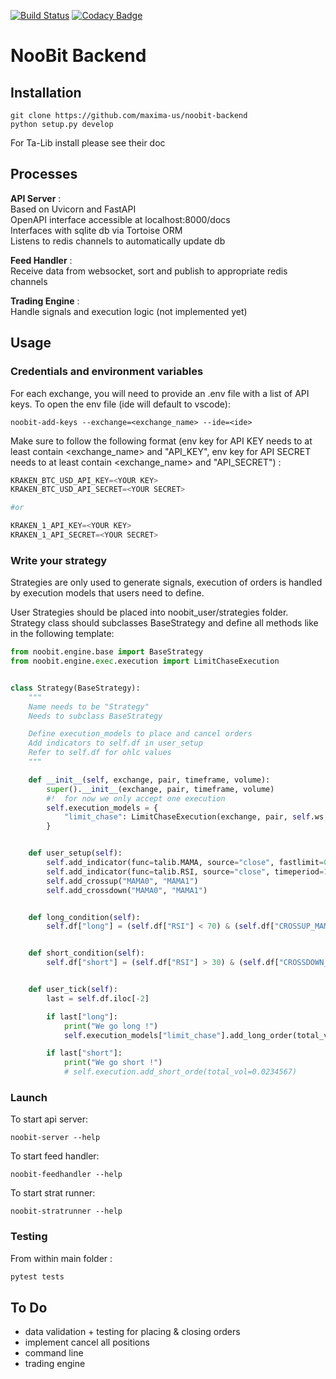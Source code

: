 [![Build Status](https://travis-ci.com/maxima-us/noobit-backend.svg?branch=master)](https://travis-ci.com/maxima-us/noobit-backend)
[![Codacy Badge](https://api.codacy.com/project/badge/Grade/ee5a7cf93c65477db5bd675f8979aa9d)](https://www.codacy.com/manual/maximousse/noobit-backend?utm_source=github.com&amp;utm_medium=referral&amp;utm_content=maxima-us/noobit-backend&amp;utm_campaign=Badge_Grade)

# NooBit Backend

## Installation

```console
git clone https://github.com/maxima-us/noobit-backend
python setup.py develop
```

For Ta-Lib install please see their doc


## Processes

**API Server** :\
Based on Uvicorn and FastAPI\
OpenAPI interface accessible at localhost:8000/docs\
Interfaces with sqlite db via Tortoise ORM\
Listens to redis channels to automatically update db

**Feed Handler** :\
Receive data from websocket, sort and publish to appropriate redis channels

**Trading Engine** :\
Handle signals and execution logic (not implemented yet)


## Usage

### Credentials and environment variables

For each exchange, you will need to provide an .env file with a list of API keys.
To open the env file (ide will default to vscode):
```console
noobit-add-keys --exchange=<exchange_name> --ide=<ide>
```

Make sure to follow the following format (env key for API KEY needs to at least contain <exchange_name> and "API_KEY",
env key for API SECRET needs to at least contain <exchange_name> and "API_SECRET") :
```python
KRAKEN_BTC_USD_API_KEY=<YOUR KEY>
KRAKEN_BTC_USD_API_SECRET=<YOUR SECRET>

#or

KRAKEN_1_API_KEY=<YOUR KEY>
KRAKEN_1_API_SECRET=<YOUR SECRET>
```

### Write your strategy
Strategies are only used to generate signals, execution of orders is handled by execution models that users need to define.

User Strategies should be placed into noobit_user/strategies folder.\
Strategy class should subclasses BaseStrategy and define all methods like in the following template:
```python
from noobit.engine.base import BaseStrategy
from noobit.engine.exec.execution import LimitChaseExecution


class Strategy(BaseStrategy):
    """
    Name needs to be "Strategy"
    Needs to subclass BaseStrategy

    Define execution_models to place and cancel orders
    Add indicators to self.df in user_setup
    Refer to self.df for ohlc values
    """

    def __init__(self, exchange, pair, timeframe, volume):
        super().__init__(exchange, pair, timeframe, volume)
        #!  for now we only accept one execution
        self.execution_models = {
            "limit_chase": LimitChaseExecution(exchange, pair, self.ws, self.ws_token, self.strat_id, 0.1)
        }


    def user_setup(self):
        self.add_indicator(func=talib.MAMA, source="close", fastlimit=0.5, slowlimit=0.05)
        self.add_indicator(func=talib.RSI, source="close", timeperiod=14)
        self.add_crossup("MAMA0", "MAMA1")
        self.add_crossdown("MAMA0", "MAMA1")


    def long_condition(self):
        self.df["long"] = (self.df["RSI"] < 70) & (self.df["CROSSUP_MAMA0_MAMA1"])


    def short_condition(self):
        self.df["short"] = (self.df["RSI"] > 30) & (self.df["CROSSDOWN_MAMA0_MAMA1"])


    def user_tick(self):
        last = self.df.iloc[-2]

        if last["long"]:
            print("We go long !")
            self.execution_models["limit_chase"].add_long_order(total_vol=0.0234567)

        if last["short"]:
            print("We go short !")
            # self.execution.add_short_orde(total_vol=0.0234567)
```

### Launch


To start api server:
```console
noobit-server --help
```

To start feed handler:
```console
noobit-feedhandler --help
```

To start strat runner:
```console
noobit-stratrunner --help
```

### Testing

From within main folder :
```python
pytest tests
```

## To Do

  - data validation + testing for placing & closing orders
  - implement cancel all positions
  - command line
  - trading engine


